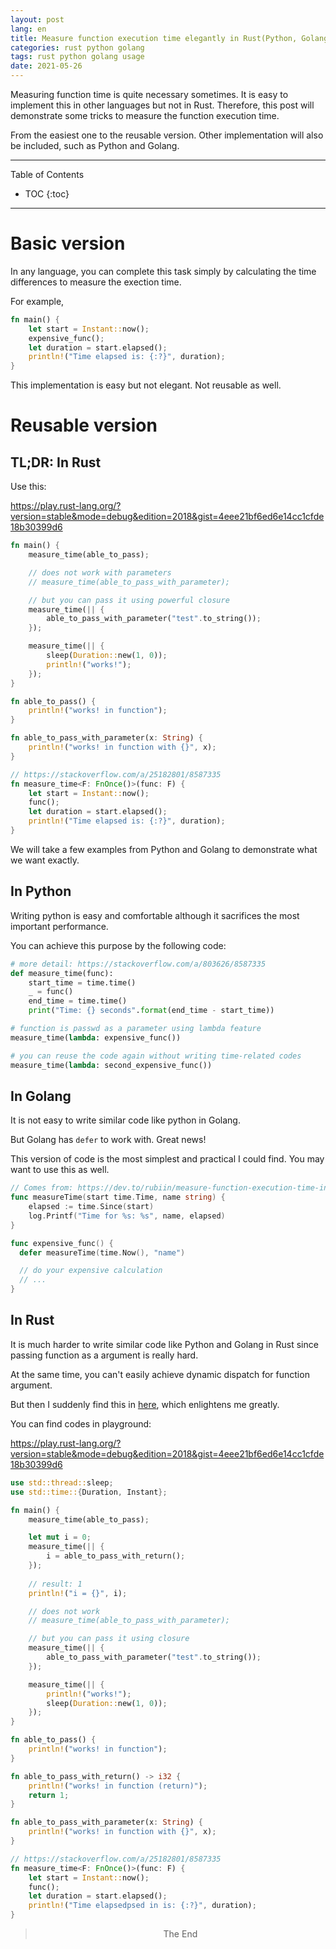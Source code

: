 ```yaml
---
layout: post
lang: en
title: Measure function execution time elegantly in Rust(Python, Golang)
categories: rust python golang
tags: rust python golang usage
date: 2021-05-26
---
```


<p class="intro"><span class="dropcap">M</span>easuring function time is quite necessary sometimes. It is easy to implement this in other languages but not in Rust. Therefore, this post will demonstrate some tricks to measure the function execution time.</p>

From the easiest one to the reusable version. Other implementation will also be included, such as Python and Golang.

-----
Table of Contents

* TOC
{:toc}

-----

# Basic version

In any language, you can complete this task simply by calculating the time differences to measure the exection time.

For example,

```rust
fn main() {
    let start = Instant::now();
    expensive_func();
    let duration = start.elapsed();
    println!("Time elapsed is: {:?}", duration);
}
```

This implementation is easy but not elegant. Not reusable as well.

# Reusable version

## TL;DR: In Rust

Use this:

https://play.rust-lang.org/?version=stable&mode=debug&edition=2018&gist=4eee21bf6ed6e14cc1cfde18b30399d6

```rust
fn main() {
    measure_time(able_to_pass);

    // does not work with parameters
    // measure_time(able_to_pass_with_parameter);

    // but you can pass it using powerful closure
    measure_time(|| {
        able_to_pass_with_parameter("test".to_string());
    });

    measure_time(|| {
        sleep(Duration::new(1, 0));
        println!("works!");
    });
}

fn able_to_pass() {
    println!("works! in function");
}

fn able_to_pass_with_parameter(x: String) {
    println!("works! in function with {}", x);
}

// https://stackoverflow.com/a/25182801/8587335
fn measure_time<F: FnOnce()>(func: F) {
    let start = Instant::now();
    func();
    let duration = start.elapsed();
    println!("Time elapsed is: {:?}", duration);
}
```


We will take a few examples from Python and Golang to demonstrate what we want exactly.

## In Python

Writing python is easy and comfortable although it sacrifices the most important performance.

You can achieve this purpose by the following code:

```python
# more detail: https://stackoverflow.com/a/803626/8587335
def measure_time(func):
    start_time = time.time()
    _ = func()
    end_time = time.time()
    print("Time: {} seconds".format(end_time - start_time))

# function is passwd as a parameter using lambda feature
measure_time(lambda: expensive_func())

# you can reuse the code again without writing time-related codes
measure_time(lambda: second_expensive_func())
```

## In Golang

It is not easy to write similar code like python in Golang. 

But Golang has `defer` to work with. Great news!

This version of code is the most simplest and practical I could find. You may want to use this as well.

```go
// Comes from: https://dev.to/rubiin/measure-function-execution-time-in-golang-177l
func measureTime(start time.Time, name string) {
	elapsed := time.Since(start)
	log.Printf("Time for %s: %s", name, elapsed)
}

func expensive_func() {
  defer measureTime(time.Now(), "name")

  // do your expensive calculation
  // ...
}
```


## In Rust

It is much harder to write similar code like Python and Golang in Rust since passing function as a argument is really hard.

At the same time, you can't easily achieve dynamic dispatch for function argument.

But then I suddenly find this in [here](https://stackoverflow.com/a/25182801/8587335), which enlightens me greatly.

You can find codes in playground: 

https://play.rust-lang.org/?version=stable&mode=debug&edition=2018&gist=4eee21bf6ed6e14cc1cfde18b30399d6

```rust
use std::thread::sleep;
use std::time::{Duration, Instant};

fn main() {
    measure_time(able_to_pass);

    let mut i = 0;
    measure_time(|| {
        i = able_to_pass_with_return();
    });
    
    // result: 1
    println!("i = {}", i);

    // does not work
    // measure_time(able_to_pass_with_parameter);

    // but you can pass it using closure
    measure_time(|| {
        able_to_pass_with_parameter("test".to_string());
    });

    measure_time(|| {
        println!("works!");
        sleep(Duration::new(1, 0));
    });
}

fn able_to_pass() {
    println!("works! in function");
}

fn able_to_pass_with_return() -> i32 {
    println!("works! in function (return)");
    return 1;
}

fn able_to_pass_with_parameter(x: String) {
    println!("works! in function with {}", x);
}

// https://stackoverflow.com/a/25182801/8587335
fn measure_time<F: FnOnce()>(func: F) {
    let start = Instant::now();
    func();
    let duration = start.elapsed();
    println!("Time elapsedpsed in is: {:?}", duration);
}
```

<center><blockquote>The End</blockquote></center>

